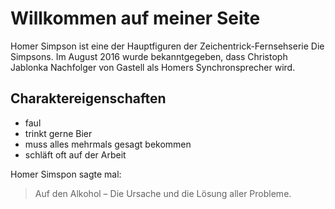 # Willkommen auf meiner Seite
Homer Simpson ist eine der Hauptfiguren der Zeichentrick-Fernsehserie 
Die Simpsons. Im August 2016 wurde bekanntgegeben, dass Christoph 
Jablonka Nachfolger von Gastell als Homers Synchronsprecher wird.
## Charaktereigenschaften
* faul
* trinkt gerne Bier
* muss alles mehrmals gesagt bekommen
* schläft oft auf der Arbeit

Homer Simspon sagte mal:

> Auf den Alkohol – Die Ursache und die Lösung aller Probleme.